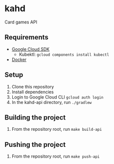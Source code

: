 # kahd
Card games API

## Requirements

* [Google Cloud SDK]
  *  Kubektl: `gcloud components install kubectl`
* [Docker]

## Setup

1. Clone this repository
1. Install dependencies
1. Login to Google Cloud CLI `gcloud auth login`
1. In the kahd-api directory, run `./gradlew`

## Building the project

1. From the repository root, run `make build-api`

## Pushing the project

1. From the repository root, run `make push-api`

[Google Cloud SDK]: https://cloud.google.com/sdk/docs/
[Docker]: https://docs.docker.com/install/
